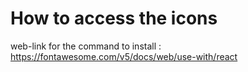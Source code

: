 # How to access the icons 
web-link for the command to install : https://fontawesome.com/v5/docs/web/use-with/react
